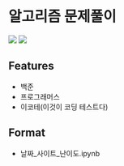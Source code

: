 # 알고리즘 문제풀이


<img src="https://img.shields.io/badge/백준?style=round-square&logo=BookStack&logoColor=white"/></a>
<img src="https://img.shields.io/badge/프로그래머스?style=round-square&logo=BookStack&logoColor=white"/></a>


## Features

- 백준
- 프로그래머스
- 이코테(이것이 코딩 테스트다)


## Format

- 날짜_사이트_난이도.ipynb